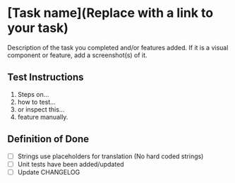 # [Task name](Replace with a link to your task)

Description of the task you completed and/or features added. If it is a visual component or feature,
add a screenshot(s) of it.

## Test Instructions

1. Steps on...
2. how to test...
3. or inspect this...
4. feature manually.

## Definition of Done

- [ ] Strings use placeholders for translation (No hard coded strings)
- [ ] Unit tests have been added/updated
- [ ] Update CHANGELOG
